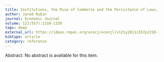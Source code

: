 ```yaml
---
title: Institutions, the Rise of Commerce and the Persistence of Laws, Interest Restrictions in Islam and Christianity
author: Jared Rubin
journal: Economic Journal
volume: 121(557):1310-1339
tags: deep
external_url: https://ideas.repec.org/a/ecj/econjl/v121y2011i557p1310-1339.html
bibtype: article
category: reference
---
```

Abstract: No abstract is available for this item.
